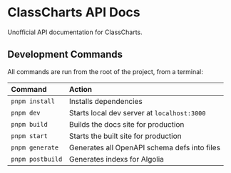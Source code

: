 # ClassCharts API Docs

Unofficial API documentation for ClassCharts.

## Development Commands

All commands are run from the root of the project, from a terminal:

| Command                    | Action                                           |
| :------------------------- | :----------------------------------------------- |
| `pnpm install`             | Installs dependencies                            |
| `pnpm dev`                 | Starts local dev server at `localhost:3000`      |
| `pnpm build`               | Builds the docs site for production              |
| `pnpm start`               | Starts the built site for production             |
| `pnpm generate`            | Generates all OpenAPI schema defs into files     |
| `pnpm postbuild`           | Generates indexs for Algolia                     |
